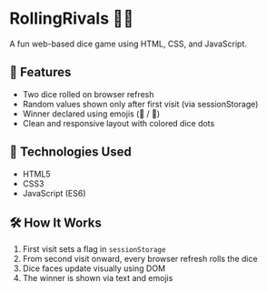 # RollingRivals 🎲💥

A fun web-based dice game using HTML, CSS, and JavaScript.

## 🧩 Features
- Two dice rolled on browser refresh
- Random values shown only after first visit (via sessionStorage)
- Winner declared using emojis (🚩 / 🤝)
- Clean and responsive layout with colored dice dots

## 🔧 Technologies Used
- HTML5
- CSS3
- JavaScript (ES6)

## 🛠️ How It Works
1. First visit sets a flag in `sessionStorage`
2. From second visit onward, every browser refresh rolls the dice
3. Dice faces update visually using DOM
4. The winner is shown via text and emojis

